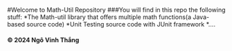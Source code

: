 #Welcome to Math-Util Repository
###You will find in this repo the following stuff:
*The Math-util library that offers multiple math functions(a Java-based source code)
*Unit Testing source code with JUnit framework
*....


#### © 2024 Ngô Vinh Thắng